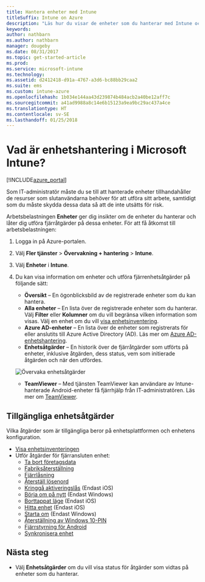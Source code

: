 ```yaml
---
title: Hantera enheter med Intune
titleSuffix: Intune on Azure
description: "Läs hur du visar de enheter som du hanterar med Intune och utför olika åtgärder på dem.”"
keywords: 
author: nathbarn
ms.author: nathbarn
manager: dougeby
ms.date: 08/31/2017
ms.topic: get-started-article
ms.prod: 
ms.service: microsoft-intune
ms.technology: 
ms.assetid: d2412418-d91a-4767-a3d6-bc88bb29caa2
ms.suite: ems
ms.custom: intune-azure
ms.openlocfilehash: 1b034e144aa43d239874b484acb2a40be12aff7c
ms.sourcegitcommit: a41ad9988a8c14e6b15123a9ea9bc29ac437a4ce
ms.translationtype: HT
ms.contentlocale: sv-SE
ms.lasthandoff: 01/25/2018
---
```

# <a name="what-is-microsoft-intune-device-management"></a>Vad är enhetshantering i Microsoft Intune?


[!INCLUDE[azure_portal](./includes/azure_portal.md)]

Som IT-administratör måste du se till att hanterade enheter tillhandahåller de resurser som slutanvändarna behöver för att utföra sitt arbete, samtidigt som du måste skydda dessa data så att de inte utsätts för risk.

Arbetsbelastningen **Enheter** ger dig insikter om de enheter du hanterar och låter dig utföra fjärråtgärder på dessa enheter. För att få åtkomst till arbetsbelastningen:

1. Logga in på Azure-portalen.
2. Välj **Fler tjänster** > **Övervakning + hantering** > **Intune**.
3. Välj **Enheter** i **Intune**.
4. Du kan visa information om enheter och utföra fjärrenhetsåtgärder på följande sätt:
    - **Översikt** – En ögonblicksbild av de registrerade enheter som du kan hantera.
    - **Alla enheter** – En lista över de registrerade enheter som du hanterar. Välj **Filter** eller **Kolumner** om du vill begränsa vilken information som visas. Välj en enhet om du vill [visa enhetsinventering](device-inventory.md).
    - **Azure AD-enheter** – En lista över de enheter som registrerats för eller anslutits till Azure Active Directory (AD). Läs mer om [Azure AD-enhetshantering](https://docs.microsoft.com/azure/active-directory/device-management-introduction).
    - **Enhetsåtgärder** – En historik över de fjärråtgärder som utförts på enheter, inklusive åtgärden, dess status, vem som initierade åtgärden och när den utfördes.

    ![Övervaka enhetsåtgärder](./media/monitor-device-actions.png)

    - **TeamViewer** – Med tjänsten TeamViewer kan användare av Intune-hanterade Android-enheter få fjärrhjälp från IT-administratören. Läs mer om [TeamViewer](device-profile-android-teamviewer.md).

## <a name="available-device-actions"></a>Tillgängliga enhetsåtgärder
Vilka åtgärder som är tillgängliga beror på enhetsplattformen och enhetens konfiguration.

- [Visa enhetsinventeringen](device-inventory.md)
- Utför åtgärder för fjärransluten enhet:
    - [Ta bort företagsdata](devices-wipe.md#remove-company-data)
    - [Fabriksåterställning](devices-wipe.md#factory-reset)
    - [Fjärrlåsning](device-remote-lock.md)
    - [Återställ lösenord](device-passcode-reset.md)
    - [Kringgå aktiveringslås](device-activation-lock-bypass.md) (Endast iOS)
    - [Börja om på nytt](device-fresh-start.md) (Endast Windows)
    - [Borttappat läge](device-lost-mode.md) (Endast iOS)
    - [Hitta enhet](device-locate.md) (Endast iOS)
    - [Starta om](device-restart.md) (Endast Windows)
    - [Återställning av Windows 10-PIN](device-windows-pin-reset.md)
    - [Fjärrstyrning för Android](device-profile-android-teamviewer.md)
    - [Synkronisera enhet](device-sync.md)


## <a name="next-steps"></a>Nästa steg

- Välj **Enhetsåtgärder** om du vill visa status för åtgärder som vidtas på enheter som du hanterar.
